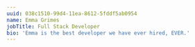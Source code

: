 ```yaml
---
uuid: 038c1510-99d4-11ea-8612-5fddf5ab0954
name: Emma Grimes
jobTitle: Full Stack Developer
bio: 'Emma is the best developer we have ever hired, EVER.'
---
```


